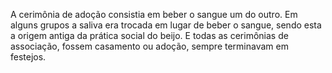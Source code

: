 ﻿A cerimônia de adoção consistia em beber o sangue um do outro. Em alguns grupos a saliva era trocada em lugar de beber o sangue, sendo esta a origem antiga da prática social do beijo. E todas as cerimônias de associação, fossem casamento ou adoção, sempre terminavam em festejos.